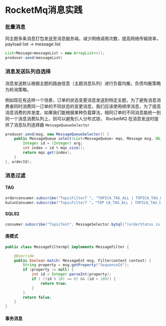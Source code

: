 # RocketMq消息实践

### 批量消息

同主题多条消息打包发送至消息服务端，减少网络调用次数，提高网络传输效率，payload list -> message list

~~~Java
List<Message>messageList = new ArrayList<>();
producer.send(messageList)
~~~

### 消息发送队列自选择

消息发送默认根据主题的路由信息（主题消息队列）进行负载均衡，负债均衡策略为轮询策略。

例如现在有这样一个场景，订单的状态变更消息发送到特定主题，为了避免消息消费者同时消费同一订单的不同状态的变更消息，我们应该使用顺序消息，为了提高消息消费的并发度，如果我们能根据某种负载算法，相同订单的不同消息能统一到同一个消息消费队列上，则可以避免引人分布式锁， RocketMQ 在消息发送时提供了消息队列选择器 `MessageQueueSelector`

~~~Java
producer.send(msg, new MessageQueueSelector() {
    public MessageQueue select(List<MessageQueue> mqs, Message msg, Object arg) {
        Integer id = (Integer) arg;
        int index = id % mqs.size();
        return mqs.get(index);
    }
}, orderId);
~~~

### 消息过滤

#### TAG

~~~Java
orderconsumer.subscribe("TopicFilter7 ", "TOPICA_TAG_ALL | TOPICA_TAG_ORD");
kuCunConsumer.subscribe("TopicFilter7 "，"TOP CA_TAG_ALL | TOPICA_TAG_CAPCITY");
~~~

#### SQL92

~~~Java
consumer.subscribe("TopicTest", MessageSelector.bySql("(orderStatus is not null and orderStatus > 0)")); 
~~~

#### 类模式

~~~Java
public class MessageFiltermpl implements MessageFilter { 

    @Override
    public boolean match( MessageExt msg, Filtercontext context) { 
        String property = msg.getProperty("SequenceId"); 
        if (property != null) { 
            int id = Integer.parseInt(property); 
            if ( ((id % 10) == 0) && (id > 100)) { 
                return true; 
            }
        }
        return false;
    }
}
~~~

#### 事务消息